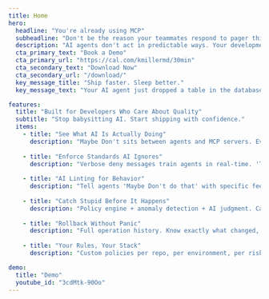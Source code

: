 ```yaml
---
title: Home
hero:
  headline: "You're already using MCP"
  subheadline: "Don't be the reason your teammates respond to pager this weekend"
  description: "AI agents don't act in predictable ways. Your development processes should stop assuming they will."
  cta_primary_text: "Book a Demo"
  cta_primary_url: "https://cal.com/kmillermd/30min"
  cta_secondary_text: "Download Now"
  cta_secondary_url: "/download/"
  key_message_title: "Ship faster. Sleep better."
  key_message_text: "Your AI agent just dropped a table in the database. Is that what you meant by 'Help me clean things up'?"

features:
  title: "Built for Developers Who Care About Quality"
  subtitle: "Stop babysitting AI. Start shipping with confidence."
  items:
    - title: "See What AI Is Actually Doing"
      description: "Maybe Don't sits between agents and MCP servers. Every request logged. Every dangerous operation flagged before execution."
    
    - title: "Enforce Standards AI Ignores"
      description: "Verbose deny messages train agents in real-time. 'Tabs not spaces.' 'PRs under 500 lines.' You set standards. AI learns them."
    
    - title: "AI Linting for Behavior"
      description: "Tell agents 'Maybe Don't do that' with specific feedback. They course-correct immediately. No more re-prompting the same mistake."
    
    - title: "Catch Stupid Before It Happens"
      description: "Policy engine + anomaly detection + AI judgment. Catches the 'DROP TABLE' moment before it happens."
    
    - title: "Rollback Without Panic"
      description: "Full operation history. Know exactly what changed, when, and by which agent. Debug AI like you debug code."
    
    - title: "Your Rules, Your Stack"
      description: "Custom policies per repo, per environment, per risk tolerance. Block what matters to YOU, not generic 'best practices.'"

demo:
  title: "Demo"
  youtube_id: "3cdMtk-90Oo"
---
```


